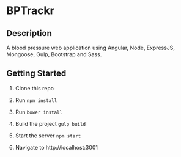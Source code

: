 BPTrackr
====================

## Description

A blood pressure web application using Angular, Node, ExpressJS, Mongoose, Gulp, Bootstrap and Sass.

## Getting Started

1. Clone this repo

1. Run `npm install`

1. Run `bower install`

1. Build the project `gulp build`

1. Start the server `npm start`

1. Navigate to http://localhost:3001
